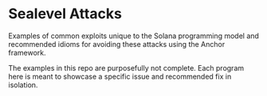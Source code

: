 # Sealevel Attacks


Examples of common exploits unique to the Solana programming model and recommended idioms for
avoiding these attacks using the Anchor framework.


The examples in this repo are purposefully not complete. Each program here is meant to showcase a
specific issue and recommended fix in isolation.
